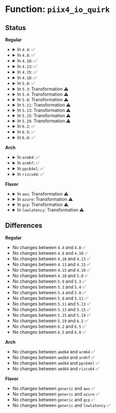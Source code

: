 # Function: <code>piix4_io_quirk</code>

## Status
<b>Regular</b>
<ul>
<li>
<details>
<summary>In <code>4.4</code>: ✅</summary>

```c
void piix4_io_quirk(struct pci_dev *dev, const char *name, unsigned int port, unsigned int enable);
```

**Collision:** Unique Static

**Inline:** No

**Transformation:** False

**Instances:**

```
In drivers/pci/quirks.c (ffffffff814434c0)
Location: drivers/pci/quirks.c:469
Inline: False
Direct callers:
  - drivers/pci/quirks.c:quirk_piix4_acpi
  - drivers/pci/quirks.c:quirk_piix4_acpi
  - drivers/pci/quirks.c:quirk_piix4_acpi
  - drivers/pci/quirks.c:quirk_piix4_acpi
  - drivers/pci/quirks.c:quirk_piix4_acpi
  - drivers/pci/quirks.c:quirk_piix4_acpi
```
**Symbols:**

```
ffffffff814434c0-ffffffff8144356e: piix4_io_quirk (STB_LOCAL)
```
</details>
</li>
<li>
<details>
<summary>In <code>4.8</code>: ✅</summary>

```c
void piix4_io_quirk(struct pci_dev *dev, const char *name, unsigned int port, unsigned int enable);
```

**Collision:** Unique Static

**Inline:** No

**Transformation:** False

**Instances:**

```
In drivers/pci/quirks.c (ffffffff8148f360)
Location: drivers/pci/quirks.c:481
Inline: False
Direct callers:
  - drivers/pci/quirks.c:quirk_piix4_acpi
  - drivers/pci/quirks.c:quirk_piix4_acpi
  - drivers/pci/quirks.c:quirk_piix4_acpi
  - drivers/pci/quirks.c:quirk_piix4_acpi
  - drivers/pci/quirks.c:quirk_piix4_acpi
  - drivers/pci/quirks.c:quirk_piix4_acpi
```
**Symbols:**

```
ffffffff8148f360-ffffffff8148f40e: piix4_io_quirk (STB_LOCAL)
```
</details>
</li>
<li>
<details>
<summary>In <code>4.10</code>: ✅</summary>

```c
void piix4_io_quirk(struct pci_dev *dev, const char *name, unsigned int port, unsigned int enable);
```

**Collision:** Unique Static

**Inline:** No

**Transformation:** False

**Instances:**

```
In drivers/pci/quirks.c (ffffffff814b0bb0)
Location: drivers/pci/quirks.c:481
Inline: False
Direct callers:
  - drivers/pci/quirks.c:quirk_piix4_acpi
  - drivers/pci/quirks.c:quirk_piix4_acpi
  - drivers/pci/quirks.c:quirk_piix4_acpi
  - drivers/pci/quirks.c:quirk_piix4_acpi
  - drivers/pci/quirks.c:quirk_piix4_acpi
  - drivers/pci/quirks.c:quirk_piix4_acpi
```
**Symbols:**

```
ffffffff814b0bb0-ffffffff814b0c5e: piix4_io_quirk (STB_LOCAL)
```
</details>
</li>
<li>
<details>
<summary>In <code>4.13</code>: ✅</summary>

```c
void piix4_io_quirk(struct pci_dev *dev, const char *name, unsigned int port, unsigned int enable);
```

**Collision:** Unique Static

**Inline:** No

**Transformation:** False

**Instances:**

```
In drivers/pci/quirks.c (ffffffff814bb1f0)
Location: drivers/pci/quirks.c:482
Inline: False
Direct callers:
  - drivers/pci/quirks.c:quirk_piix4_acpi
  - drivers/pci/quirks.c:quirk_piix4_acpi
  - drivers/pci/quirks.c:quirk_piix4_acpi
  - drivers/pci/quirks.c:quirk_piix4_acpi
  - drivers/pci/quirks.c:quirk_piix4_acpi
  - drivers/pci/quirks.c:quirk_piix4_acpi
```
**Symbols:**

```
ffffffff814bb1f0-ffffffff814bb299: piix4_io_quirk (STB_LOCAL)
```
</details>
</li>
<li>
<details>
<summary>In <code>4.15</code>: ✅</summary>

```c
void piix4_io_quirk(struct pci_dev *dev, const char *name, unsigned int port, unsigned int enable);
```

**Collision:** Unique Static

**Inline:** No

**Transformation:** False

**Instances:**

```
In drivers/pci/quirks.c (ffffffff814fb660)
Location: drivers/pci/quirks.c:483
Inline: False
Direct callers:
  - drivers/pci/quirks.c:quirk_piix4_acpi
  - drivers/pci/quirks.c:quirk_piix4_acpi
  - drivers/pci/quirks.c:quirk_piix4_acpi
  - drivers/pci/quirks.c:quirk_piix4_acpi
  - drivers/pci/quirks.c:quirk_piix4_acpi
  - drivers/pci/quirks.c:quirk_piix4_acpi
```
**Symbols:**

```
ffffffff814fb660-ffffffff814fb709: piix4_io_quirk (STB_LOCAL)
```
</details>
</li>
<li>
<details>
<summary>In <code>4.18</code>: ✅</summary>

```c
void piix4_io_quirk(struct pci_dev *dev, const char *name, unsigned int port, unsigned int enable);
```

**Collision:** Unique Static

**Inline:** No

**Transformation:** False

**Instances:**

```
In drivers/pci/quirks.c (ffffffff8152c5a0)
Location: drivers/pci/quirks.c:644
Inline: False
Direct callers:
  - drivers/pci/quirks.c:quirk_piix4_acpi
  - drivers/pci/quirks.c:quirk_piix4_acpi
  - drivers/pci/quirks.c:quirk_piix4_acpi
  - drivers/pci/quirks.c:quirk_piix4_acpi
  - drivers/pci/quirks.c:quirk_piix4_acpi
  - drivers/pci/quirks.c:quirk_piix4_acpi
```
**Symbols:**

```
ffffffff8152c5a0-ffffffff8152c647: piix4_io_quirk (STB_LOCAL)
```
</details>
</li>
<li>
<details>
<summary>In <code>5.0</code>: ✅</summary>

```c
void piix4_io_quirk(struct pci_dev *dev, const char *name, unsigned int port, unsigned int enable);
```

**Collision:** Unique Static

**Inline:** No

**Transformation:** False

**Instances:**

```
In drivers/pci/quirks.c (ffffffff815433f0)
Location: drivers/pci/quirks.c:678
Inline: False
Direct callers:
  - drivers/pci/quirks.c:quirk_piix4_acpi
  - drivers/pci/quirks.c:quirk_piix4_acpi
  - drivers/pci/quirks.c:quirk_piix4_acpi
  - drivers/pci/quirks.c:quirk_piix4_acpi
  - drivers/pci/quirks.c:quirk_piix4_acpi
  - drivers/pci/quirks.c:quirk_piix4_acpi
```
**Symbols:**

```
ffffffff815433f0-ffffffff81543497: piix4_io_quirk (STB_LOCAL)
```
</details>
</li>
<li>
<details>
<summary>In <code>5.3</code>: Transformation ⚠️</summary>

```c
void piix4_io_quirk(struct pci_dev *dev, const char *name, unsigned int port, unsigned int enable);
```

**Collision:** Unique Static

**Inline:** No

**Transformation:** True

**Instances:**

```
In drivers/pci/quirks.c (0)
Location: drivers/pci/quirks.c:677
Inline: False
Direct callers:
  - drivers/pci/quirks.c:quirk_piix4_acpi
  - drivers/pci/quirks.c:quirk_piix4_acpi
  - drivers/pci/quirks.c:quirk_piix4_acpi
  - drivers/pci/quirks.c:quirk_piix4_acpi
  - drivers/pci/quirks.c:quirk_piix4_acpi
  - drivers/pci/quirks.c:quirk_piix4_acpi
```
**Symbols:**

```
ffffffff81572a20-ffffffff81572a9c: piix4_io_quirk (STB_LOCAL)
ffffffff8157693b-ffffffff81576964: piix4_io_quirk.cold (STB_LOCAL)
```
</details>
</li>
<li>
<details>
<summary>In <code>5.4</code>: Transformation ⚠️</summary>

```c
void piix4_io_quirk(struct pci_dev *dev, const char *name, unsigned int port, unsigned int enable);
```

**Collision:** Unique Static

**Inline:** No

**Transformation:** True

**Instances:**

```
In drivers/pci/quirks.c (0)
Location: drivers/pci/quirks.c:676
Inline: False
Direct callers:
  - drivers/pci/quirks.c:quirk_piix4_acpi
  - drivers/pci/quirks.c:quirk_piix4_acpi
  - drivers/pci/quirks.c:quirk_piix4_acpi
  - drivers/pci/quirks.c:quirk_piix4_acpi
  - drivers/pci/quirks.c:quirk_piix4_acpi
  - drivers/pci/quirks.c:quirk_piix4_acpi
```
**Symbols:**

```
ffffffff81594070-ffffffff815940ec: piix4_io_quirk (STB_LOCAL)
ffffffff81598029-ffffffff81598052: piix4_io_quirk.cold (STB_LOCAL)
```
</details>
</li>
<li>
<details>
<summary>In <code>5.8</code>: Transformation ⚠️</summary>

```c
void piix4_io_quirk(struct pci_dev *dev, const char *name, unsigned int port, unsigned int enable);
```

**Collision:** Unique Static

**Inline:** No

**Transformation:** True

**Instances:**

```
In drivers/pci/quirks.c (0)
Location: drivers/pci/quirks.c:676
Inline: False
Direct callers:
  - drivers/pci/quirks.c:quirk_piix4_acpi
  - drivers/pci/quirks.c:quirk_piix4_acpi
  - drivers/pci/quirks.c:quirk_piix4_acpi
  - drivers/pci/quirks.c:quirk_piix4_acpi
  - drivers/pci/quirks.c:quirk_piix4_acpi
  - drivers/pci/quirks.c:quirk_piix4_acpi
```
**Symbols:**

```
ffffffff816425f0-ffffffff8164266d: piix4_io_quirk (STB_LOCAL)
ffffffff8164695e-ffffffff81646989: piix4_io_quirk.cold (STB_LOCAL)
```
</details>
</li>
<li>
<details>
<summary>In <code>5.11</code>: Transformation ⚠️</summary>

```c
void piix4_io_quirk(struct pci_dev *dev, const char *name, unsigned int port, unsigned int enable);
```

**Collision:** Unique Static

**Inline:** No

**Transformation:** True

**Instances:**

```
In drivers/pci/quirks.c (0)
Location: drivers/pci/quirks.c:676
Inline: False
Direct callers:
  - drivers/pci/quirks.c:quirk_piix4_acpi
  - drivers/pci/quirks.c:quirk_piix4_acpi
  - drivers/pci/quirks.c:quirk_piix4_acpi
  - drivers/pci/quirks.c:quirk_piix4_acpi
  - drivers/pci/quirks.c:quirk_piix4_acpi
  - drivers/pci/quirks.c:quirk_piix4_acpi
```
**Symbols:**

```
ffffffff81668a50-ffffffff81668acd: piix4_io_quirk (STB_LOCAL)
ffffffff81bfa52f-ffffffff81bfa55a: piix4_io_quirk.cold (STB_LOCAL)
```
</details>
</li>
<li>
<details>
<summary>In <code>5.13</code>: Transformation ⚠️</summary>

```c
void piix4_io_quirk(struct pci_dev *dev, const char *name, unsigned int port, unsigned int enable);
```

**Collision:** Unique Static

**Inline:** No

**Transformation:** True

**Instances:**

```
In drivers/pci/quirks.c (0)
Location: drivers/pci/quirks.c:672
Inline: False
Direct callers:
  - drivers/pci/quirks.c:quirk_piix4_acpi
  - drivers/pci/quirks.c:quirk_piix4_acpi
  - drivers/pci/quirks.c:quirk_piix4_acpi
  - drivers/pci/quirks.c:quirk_piix4_acpi
  - drivers/pci/quirks.c:quirk_piix4_acpi
  - drivers/pci/quirks.c:quirk_piix4_acpi
```
**Symbols:**

```
ffffffff8164af00-ffffffff8164af7d: piix4_io_quirk (STB_LOCAL)
ffffffff81bec38c-ffffffff81bec3b7: piix4_io_quirk.cold (STB_LOCAL)
```
</details>
</li>
<li>
<details>
<summary>In <code>5.15</code>: Transformation ⚠️</summary>

```c
void piix4_io_quirk(struct pci_dev *dev, const char *name, unsigned int port, unsigned int enable);
```

**Collision:** Unique Static

**Inline:** No

**Transformation:** True

**Instances:**

```
In drivers/pci/quirks.c (0)
Location: drivers/pci/quirks.c:672
Inline: False
Direct callers:
  - drivers/pci/quirks.c:quirk_piix4_acpi
  - drivers/pci/quirks.c:quirk_piix4_acpi
  - drivers/pci/quirks.c:quirk_piix4_acpi
  - drivers/pci/quirks.c:quirk_piix4_acpi
  - drivers/pci/quirks.c:quirk_piix4_acpi
  - drivers/pci/quirks.c:quirk_piix4_acpi
```
**Symbols:**

```
ffffffff816bc8d0-ffffffff816bc94d: piix4_io_quirk (STB_LOCAL)
ffffffff81ce6f57-ffffffff81ce6f82: piix4_io_quirk.cold (STB_LOCAL)
```
</details>
</li>
<li>
<details>
<summary>In <code>5.19</code>: Transformation ⚠️</summary>

```c
void piix4_io_quirk(struct pci_dev *dev, const char *name, unsigned int port, unsigned int enable);
```

**Collision:** Unique Static

**Inline:** No

**Transformation:** True

**Instances:**

```
In drivers/pci/quirks.c (0)
Location: drivers/pci/quirks.c:673
Inline: False
Direct callers:
  - drivers/pci/quirks.c:quirk_piix4_acpi
  - drivers/pci/quirks.c:quirk_piix4_acpi
  - drivers/pci/quirks.c:quirk_piix4_acpi
  - drivers/pci/quirks.c:quirk_piix4_acpi
  - drivers/pci/quirks.c:quirk_piix4_acpi
  - drivers/pci/quirks.c:quirk_piix4_acpi
```
**Symbols:**

```
ffffffff817e17c0-ffffffff817e1855: piix4_io_quirk (STB_LOCAL)
ffffffff81eadf4b-ffffffff81eadf76: piix4_io_quirk.cold (STB_LOCAL)
```
</details>
</li>
<li>
<details>
<summary>In <code>6.2</code>: ✅</summary>

```c
void piix4_io_quirk(struct pci_dev *dev, const char *name, unsigned int port, unsigned int enable);
```

**Collision:** Unique Static

**Inline:** No

**Transformation:** False

**Instances:**

```
In drivers/pci/quirks.c (ffffffff81904fa0)
Location: drivers/pci/quirks.c:675
Inline: False
Direct callers:
  - drivers/pci/quirks.c:quirk_piix4_acpi
  - drivers/pci/quirks.c:quirk_piix4_acpi
  - drivers/pci/quirks.c:quirk_piix4_acpi
  - drivers/pci/quirks.c:quirk_piix4_acpi
  - drivers/pci/quirks.c:quirk_piix4_acpi
  - drivers/pci/quirks.c:quirk_piix4_acpi
```
**Symbols:**

```
ffffffff81904fa0-ffffffff81905057: piix4_io_quirk (STB_LOCAL)
```
</details>
</li>
<li>
<details>
<summary>In <code>6.5</code>: ✅</summary>

```c
void piix4_io_quirk(struct pci_dev *dev, const char *name, unsigned int port, unsigned int enable);
```

**Collision:** Unique Static

**Inline:** No

**Transformation:** False

**Instances:**

```
In drivers/pci/quirks.c (ffffffff819485e0)
Location: drivers/pci/quirks.c:768
Inline: False
Direct callers:
  - drivers/pci/quirks.c:quirk_piix4_acpi
  - drivers/pci/quirks.c:quirk_piix4_acpi
  - drivers/pci/quirks.c:quirk_piix4_acpi
  - drivers/pci/quirks.c:quirk_piix4_acpi
  - drivers/pci/quirks.c:quirk_piix4_acpi
  - drivers/pci/quirks.c:quirk_piix4_acpi
```
**Symbols:**

```
ffffffff819485e0-ffffffff81948696: piix4_io_quirk (STB_LOCAL)
```
</details>
</li>
<li>
<details>
<summary>In <code>6.8</code>: ✅</summary>

```c
void piix4_io_quirk(struct pci_dev *dev, const char *name, unsigned int port, unsigned int enable);
```

**Collision:** Unique Static

**Inline:** No

**Transformation:** False

**Instances:**

```
In drivers/pci/quirks.c (ffffffff819918a0)
Location: drivers/pci/quirks.c:782
Inline: False
Direct callers:
  - drivers/pci/quirks.c:quirk_piix4_acpi
  - drivers/pci/quirks.c:quirk_piix4_acpi
  - drivers/pci/quirks.c:quirk_piix4_acpi
  - drivers/pci/quirks.c:quirk_piix4_acpi
  - drivers/pci/quirks.c:quirk_piix4_acpi
  - drivers/pci/quirks.c:quirk_piix4_acpi
```
**Symbols:**

```
ffffffff819918a0-ffffffff81991956: piix4_io_quirk (STB_LOCAL)
```
</details>
</li>
</ul>
<b>Arch</b>
<ul>
<li>
<details>
<summary>In <code>arm64</code>: ✅</summary>

```c
void piix4_io_quirk(struct pci_dev *dev, const char *name, unsigned int port, unsigned int enable);
```

**Collision:** Unique Static

**Inline:** No

**Transformation:** False

**Instances:**

```
In drivers/pci/quirks.c (ffff8000106fb1a0)
Location: drivers/pci/quirks.c:676
Inline: False
Direct callers:
  - drivers/pci/quirks.c:quirk_piix4_acpi
  - drivers/pci/quirks.c:quirk_piix4_acpi
  - drivers/pci/quirks.c:quirk_piix4_acpi
  - drivers/pci/quirks.c:quirk_piix4_acpi
  - drivers/pci/quirks.c:quirk_piix4_acpi
  - drivers/pci/quirks.c:quirk_piix4_acpi
```
**Symbols:**

```
ffff8000106fb1a0-ffff8000106fb268: piix4_io_quirk (STB_LOCAL)
```
</details>
</li>
<li>
<details>
<summary>In <code>armhf</code>: ✅</summary>

```c
void piix4_io_quirk(struct pci_dev *dev, const char *name, unsigned int port, unsigned int enable);
```

**Collision:** Unique Static

**Inline:** No

**Transformation:** False

**Instances:**

```
In drivers/pci/quirks.c (c089371c)
Location: drivers/pci/quirks.c:676
Inline: False
Direct callers:
  - drivers/pci/quirks.c:quirk_piix4_acpi
  - drivers/pci/quirks.c:quirk_piix4_acpi
  - drivers/pci/quirks.c:quirk_piix4_acpi
  - drivers/pci/quirks.c:quirk_piix4_acpi
  - drivers/pci/quirks.c:quirk_piix4_acpi
  - drivers/pci/quirks.c:quirk_piix4_acpi
```
**Symbols:**

```
c089371c-c08937d8: piix4_io_quirk (STB_LOCAL)
```
</details>
</li>
<li>
<details>
<summary>In <code>ppc64el</code>: ✅</summary>

```c
void piix4_io_quirk(struct pci_dev *dev, const char *name, unsigned int port, unsigned int enable);
```

**Collision:** Unique Static

**Inline:** No

**Transformation:** False

**Instances:**

```
In drivers/pci/quirks.c (c000000000878e20)
Location: drivers/pci/quirks.c:676
Inline: False
Direct callers:
  - drivers/pci/quirks.c:quirk_piix4_acpi
  - drivers/pci/quirks.c:quirk_piix4_acpi
  - drivers/pci/quirks.c:quirk_piix4_acpi
  - drivers/pci/quirks.c:quirk_piix4_acpi
  - drivers/pci/quirks.c:quirk_piix4_acpi
  - drivers/pci/quirks.c:quirk_piix4_acpi
```
**Symbols:**

```
c000000000878e20-c000000000878f18: piix4_io_quirk (STB_LOCAL)
```
</details>
</li>
<li>
<details>
<summary>In <code>riscv64</code>: ✅</summary>

```c
void piix4_io_quirk(struct pci_dev *dev, const char *name, unsigned int port, unsigned int enable);
```

**Collision:** Unique Static

**Inline:** No

**Transformation:** False

**Instances:**

```
In drivers/pci/quirks.c (ffffffe0004cb0d8)
Location: drivers/pci/quirks.c:676
Inline: False
Direct callers:
  - drivers/pci/quirks.c:quirk_piix4_acpi
  - drivers/pci/quirks.c:quirk_piix4_acpi
  - drivers/pci/quirks.c:quirk_piix4_acpi
  - drivers/pci/quirks.c:quirk_piix4_acpi
  - drivers/pci/quirks.c:quirk_piix4_acpi
  - drivers/pci/quirks.c:quirk_piix4_acpi
```
**Symbols:**

```
ffffffe0004cb0d8-ffffffe0004cb16c: piix4_io_quirk (STB_LOCAL)
```
</details>
</li>
</ul>
<b>Flavor</b>
<ul>
<li>
<details>
<summary>In <code>aws</code>: Transformation ⚠️</summary>

```c
void piix4_io_quirk(struct pci_dev *dev, const char *name, unsigned int port, unsigned int enable);
```

**Collision:** Unique Static

**Inline:** No

**Transformation:** True

**Instances:**

```
In drivers/pci/quirks.c (0)
Location: drivers/pci/quirks.c:676
Inline: False
Direct callers:
  - drivers/pci/quirks.c:quirk_piix4_acpi
  - drivers/pci/quirks.c:quirk_piix4_acpi
  - drivers/pci/quirks.c:quirk_piix4_acpi
  - drivers/pci/quirks.c:quirk_piix4_acpi
  - drivers/pci/quirks.c:quirk_piix4_acpi
  - drivers/pci/quirks.c:quirk_piix4_acpi
```
**Symbols:**

```
ffffffff81587f00-ffffffff81587f7c: piix4_io_quirk (STB_LOCAL)
ffffffff8158beb9-ffffffff8158bee2: piix4_io_quirk.cold (STB_LOCAL)
```
</details>
</li>
<li>
<details>
<summary>In <code>azure</code>: Transformation ⚠️</summary>

```c
void piix4_io_quirk(struct pci_dev *dev, const char *name, unsigned int port, unsigned int enable);
```

**Collision:** Unique Static

**Inline:** No

**Transformation:** True

**Instances:**

```
In drivers/pci/quirks.c (0)
Location: drivers/pci/quirks.c:676
Inline: False
Direct callers:
  - drivers/pci/quirks.c:quirk_piix4_acpi
  - drivers/pci/quirks.c:quirk_piix4_acpi
  - drivers/pci/quirks.c:quirk_piix4_acpi
  - drivers/pci/quirks.c:quirk_piix4_acpi
  - drivers/pci/quirks.c:quirk_piix4_acpi
  - drivers/pci/quirks.c:quirk_piix4_acpi
```
**Symbols:**

```
ffffffff81576cb0-ffffffff81576d2c: piix4_io_quirk (STB_LOCAL)
ffffffff8157a9f9-ffffffff8157aa22: piix4_io_quirk.cold (STB_LOCAL)
```
</details>
</li>
<li>
<details>
<summary>In <code>gcp</code>: Transformation ⚠️</summary>

```c
void piix4_io_quirk(struct pci_dev *dev, const char *name, unsigned int port, unsigned int enable);
```

**Collision:** Unique Static

**Inline:** No

**Transformation:** True

**Instances:**

```
In drivers/pci/quirks.c (0)
Location: drivers/pci/quirks.c:676
Inline: False
Direct callers:
  - drivers/pci/quirks.c:quirk_piix4_acpi
  - drivers/pci/quirks.c:quirk_piix4_acpi
  - drivers/pci/quirks.c:quirk_piix4_acpi
  - drivers/pci/quirks.c:quirk_piix4_acpi
  - drivers/pci/quirks.c:quirk_piix4_acpi
  - drivers/pci/quirks.c:quirk_piix4_acpi
```
**Symbols:**

```
ffffffff81587dc0-ffffffff81587e3c: piix4_io_quirk (STB_LOCAL)
ffffffff8158bd79-ffffffff8158bda2: piix4_io_quirk.cold (STB_LOCAL)
```
</details>
</li>
<li>
<details>
<summary>In <code>lowlatency</code>: Transformation ⚠️</summary>

```c
void piix4_io_quirk(struct pci_dev *dev, const char *name, unsigned int port, unsigned int enable);
```

**Collision:** Unique Static

**Inline:** No

**Transformation:** True

**Instances:**

```
In drivers/pci/quirks.c (0)
Location: drivers/pci/quirks.c:676
Inline: False
Direct callers:
  - drivers/pci/quirks.c:quirk_piix4_acpi
  - drivers/pci/quirks.c:quirk_piix4_acpi
  - drivers/pci/quirks.c:quirk_piix4_acpi
  - drivers/pci/quirks.c:quirk_piix4_acpi
  - drivers/pci/quirks.c:quirk_piix4_acpi
  - drivers/pci/quirks.c:quirk_piix4_acpi
```
**Symbols:**

```
ffffffff815a2270-ffffffff815a22ec: piix4_io_quirk (STB_LOCAL)
ffffffff815a6229-ffffffff815a6252: piix4_io_quirk.cold (STB_LOCAL)
```
</details>
</li>
</ul>

## Differences
<b>Regular</b>
<ul>
<li>
No changes between <code>4.4</code> and <code>4.8</code> ✅
</li>
<li>
No changes between <code>4.8</code> and <code>4.10</code> ✅
</li>
<li>
No changes between <code>4.10</code> and <code>4.13</code> ✅
</li>
<li>
No changes between <code>4.13</code> and <code>4.15</code> ✅
</li>
<li>
No changes between <code>4.15</code> and <code>4.18</code> ✅
</li>
<li>
No changes between <code>4.18</code> and <code>5.0</code> ✅
</li>
<li>
No changes between <code>5.0</code> and <code>5.3</code> ✅
</li>
<li>
No changes between <code>5.3</code> and <code>5.4</code> ✅
</li>
<li>
No changes between <code>5.4</code> and <code>5.8</code> ✅
</li>
<li>
No changes between <code>5.8</code> and <code>5.11</code> ✅
</li>
<li>
No changes between <code>5.11</code> and <code>5.13</code> ✅
</li>
<li>
No changes between <code>5.13</code> and <code>5.15</code> ✅
</li>
<li>
No changes between <code>5.15</code> and <code>5.19</code> ✅
</li>
<li>
No changes between <code>5.19</code> and <code>6.2</code> ✅
</li>
<li>
No changes between <code>6.2</code> and <code>6.5</code> ✅
</li>
<li>
No changes between <code>6.5</code> and <code>6.8</code> ✅
</li>
</ul>
<b>Arch</b>
<ul>
<li>
No changes between <code>amd64</code> and <code>arm64</code> ✅
</li>
<li>
No changes between <code>amd64</code> and <code>armhf</code> ✅
</li>
<li>
No changes between <code>amd64</code> and <code>ppc64el</code> ✅
</li>
<li>
No changes between <code>amd64</code> and <code>riscv64</code> ✅
</li>
</ul>
<b>Flavor</b>
<ul>
<li>
No changes between <code>generic</code> and <code>aws</code> ✅
</li>
<li>
No changes between <code>generic</code> and <code>azure</code> ✅
</li>
<li>
No changes between <code>generic</code> and <code>gcp</code> ✅
</li>
<li>
No changes between <code>generic</code> and <code>lowlatency</code> ✅
</li>
</ul>
